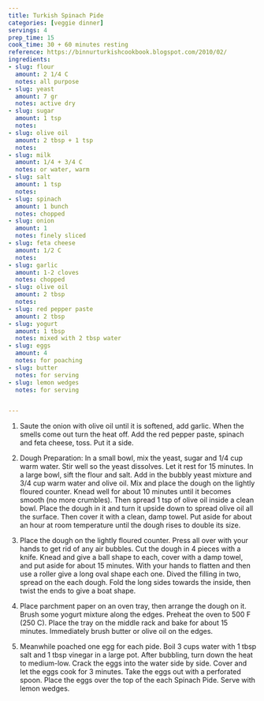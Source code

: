 ```yaml
---
title: Turkish Spinach Pide
categories: [veggie dinner]
servings: 4
prep_time: 15
cook_time: 30 + 60 minutes resting
reference: https://binnurturkishcookbook.blogspot.com/2010/02/
ingredients:
- slug: flour
  amount: 2 1/4 C
  notes: all purpose
- slug: yeast
  amount: 7 gr
  notes: active dry
- slug: sugar
  amount: 1 tsp
  notes:
- slug: olive oil
  amount: 2 tbsp + 1 tsp
  notes:
- slug: milk
  amount: 1/4 + 3/4 C
  notes: or water, warm
- slug: salt
  amount: 1 tsp
  notes:
- slug: spinach
  amount: 1 bunch
  notes: chopped
- slug: onion
  amount: 1
  notes: finely sliced
- slug: feta cheese
  amount: 1/2 C
  notes:
- slug: garlic
  amount: 1-2 cloves
  notes: chopped
- slug: olive oil
  amount: 2 tbsp
  notes:
- slug: red pepper paste
  amount: 2 tbsp
- slug: yogurt
  amount: 1 tbsp
  notes: mixed with 2 tbsp water
- slug: eggs
  amount: 4
  notes: for poaching
- slug: butter
  notes: for serving
- slug: lemon wedges
  notes: for serving


---
```


1. Saute the onion with olive oil until it is softened, add garlic. When the smells come out turn the heat off. Add the red pepper paste, spinach and feta cheese, toss. Put it a side.
2. Dough Preparation: In a small bowl, mix the yeast, sugar and 1/4 cup warm water. Stir well so the yeast dissolves. Let it rest for 15 minutes. In a large bowl, sift the flour and salt. Add in the bubbly yeast mixture and 3/4 cup warm water and olive oil. Mix and place the dough on the lightly floured counter. Knead well for about 10 minutes until it becomes smooth (no more crumbles). Then spread 1 tsp of olive oil inside a clean bowl. Place the dough in it and turn it upside down to spread olive oil all the surface. Then cover it with a clean, damp towel. Put aside for about an hour at room temperature until the dough rises to double its size.

3. Place the dough on the lightly floured counter. Press all over with your hands to get rid of any air bubbles. Cut the dough in 4 pieces with a knife. Knead and give a ball shape to each, cover with a damp towel, and put aside for about 15 minutes. With your hands to flatten and then use a roller give a long oval shape each one. Dived the filling in two, spread on the each dough. Fold the long sides towards the inside, then twist the ends to give a boat shape.

4. Place parchment paper on an oven tray, then arrange the dough on it. Brush some yogurt mixture along the edges. Preheat the oven to 500 F (250 C). Place the tray on the middle rack and bake for about 15 minutes. Immediately brush butter or olive oil on the edges.

5. Meanwhile poached one egg for each pide. Boil 3 cups water with 1 tbsp salt and 1 tbsp vinegar in a large pot. After bubbling, turn down the heat to medium-low. Crack the eggs into the water side by side. Cover and let the eggs cook for 3 minutes. Take the eggs out with a perforated spoon. Place the eggs over the top of the each Spinach Pide. Serve with lemon wedges.